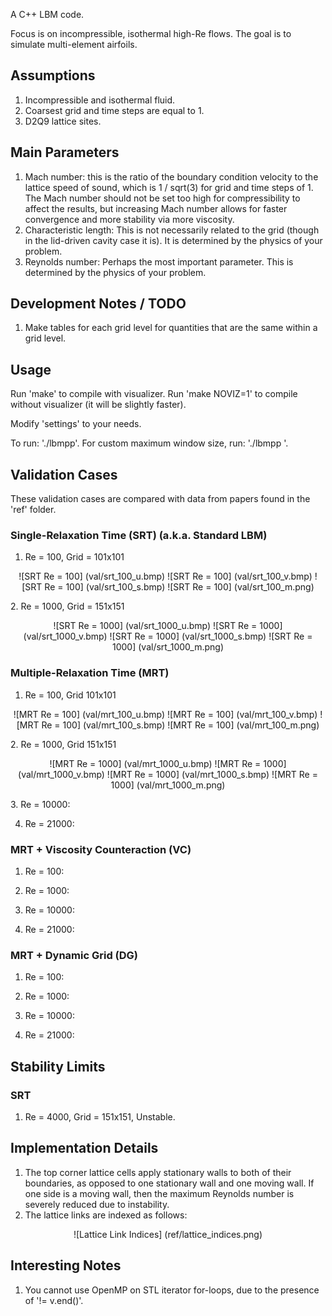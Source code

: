 A C++ LBM code.  

Focus is on incompressible, isothermal high-Re flows. 
The goal is to simulate multi-element airfoils.

## Assumptions

1. Incompressible and isothermal fluid.  
2. Coarsest grid and time steps are equal to 1.  
3. D2Q9 lattice sites.  

## Main Parameters

1. Mach number: this is the ratio of the boundary condition velocity to the 
  lattice speed of sound, which is 1 / sqrt(3) for grid and time steps of 1. 
  The Mach number should not be set too high for compressibility to affect the 
  results, but increasing Mach number allows for faster convergence and more 
  stability via more viscosity.  
2. Characteristic length: This is not necessarily related to the 
  grid (though in the lid-driven cavity case it is). It is determined by the 
  physics of your problem.   
3. Reynolds number: Perhaps the most important parameter. This is determined by 
  the physics of your problem.  

## Development Notes / TODO

1. Make tables for each grid level for quantities that are the same within a grid level.  



## Usage

Run 'make' to compile with visualizer. 
Run 'make NOVIZ=1' to compile without visualizer (it will be slightly faster). 

Modify 'settings' to your needs.  

To run: './lbmpp'. 
For custom maximum window size, run: './lbmpp <maximum resolution dimension>'.


## Validation Cases

These validation cases are compared with data from papers found in the 
'ref' folder.  

### Single-Relaxation Time (SRT) (a.k.a. Standard LBM)

1. Re = 100, Grid = 101x101  
<p align="center">
![SRT Re = 100]
(val/srt_100_u.bmp)
![SRT Re = 100]
(val/srt_100_v.bmp)
![SRT Re = 100]
(val/srt_100_s.bmp)
![SRT Re = 100]
(val/srt_100_m.png)
</p>
2. Re = 1000, Grid = 151x151  
<p align="center">
![SRT Re = 1000]
(val/srt_1000_u.bmp)
![SRT Re = 1000]
(val/srt_1000_v.bmp)
![SRT Re = 1000]
(val/srt_1000_s.bmp)
![SRT Re = 1000]
(val/srt_1000_m.png)
</p>

### Multiple-Relaxation Time (MRT)

1. Re = 100, Grid 101x101    
<p align="center">
![MRT Re = 100]
(val/mrt_100_u.bmp)
![MRT Re = 100]
(val/mrt_100_v.bmp)
![MRT Re = 100]
(val/mrt_100_s.bmp)
![MRT Re = 100]
(val/mrt_100_m.png)
</p>
2. Re = 1000, Grid 151x151  
<p align="center">
![MRT Re = 1000]
(val/mrt_1000_u.bmp)
![MRT Re = 1000]
(val/mrt_1000_v.bmp)
![MRT Re = 1000]
(val/mrt_1000_s.bmp)
![MRT Re = 1000]
(val/mrt_1000_m.png)
</p>
3. Re = 10000:  

4. Re = 21000:  

### MRT + Viscosity Counteraction (VC)

1. Re = 100:  

2. Re = 1000:  

3. Re = 10000:  

4. Re = 21000:  

### MRT + Dynamic Grid (DG)

1. Re = 100:  

2. Re = 1000:  

3. Re = 10000:  

4. Re = 21000:  


## Stability Limits

### SRT

1. Re = 4000, Grid = 151x151, Unstable.  

## Implementation Details

1. The top corner lattice cells apply stationary walls to 
both of their boundaries, as opposed to one stationary wall 
and one moving wall. If one side is a moving wall, then the 
maximum Reynolds number is severely reduced due to instability.  
2. The lattice links are indexed as follows:  
<p align="center">
![Lattice Link Indices]
(ref/lattice_indices.png)
</p>

## Interesting Notes

1. You cannot use OpenMP on STL iterator for-loops, 
  due to the presence of '!= v.end()'.  





